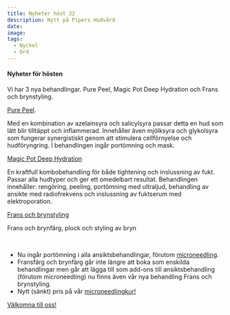 ```yaml
---
title: Nyheter höst 22
description: Nytt på Pipers Hudvård
date:
image:
tags:
  - Nyckel
  - Ord
---
```

#### Nyheter för hösten

Vi har 3 nya behandlingar. Pure Peel, Magic Pot Deep Hydration och Frans och brynstyling.

[Pure Peel](/behandlingar/pure-peel/).

Med en kombination av azelainsyra och salicylsyra passar detta en hud som lätt blir tilltäppt och inflammerad. Inneh&aring;ller även mjölksyra och glykolsyra som fungerar synergistiskt genom att stimulera cellförnyelse och hudföryngring. I behandlingen ing&aring;r portömning och mask.

[Magic Pot Deep Hydration](/ansiktsbehandlingar-magic-pot/)

En kraftfull kombobehandling för b&aring;de tightening och inslussning av fukt. Passar alla hudtyper och ger ett omedelbart resultat. Behandlingen inneh&aring;ller: rengöring, peeling, portömning med ultraljud, behandling av ansikte med radiofrekvens och inslussning av fuktserum med elektroporation.

[Frans och brynstyling](/frans-bryn/)

Frans och brynfärg, plock och styling av bryn

&nbsp;

* Nu ing&aring;r portömning i alla ansiktsbehandlingar, förutom [microneedling](/microneedling/).
* Fransfärg och brynfärg g&aring;r inte längre att boka som enskilda behandlingar men g&aring;r att lägga till som add-ons till ansiktsbehandling (förutom microneedling) nu finns även v&aring;r nya behandling Frans och brynstyling.
* Nytt (sänkt) pris p&aring; v&aring;r [microneedlingkur\!](/microneedling/)

[Välkomna till oss\!](/bokning/)